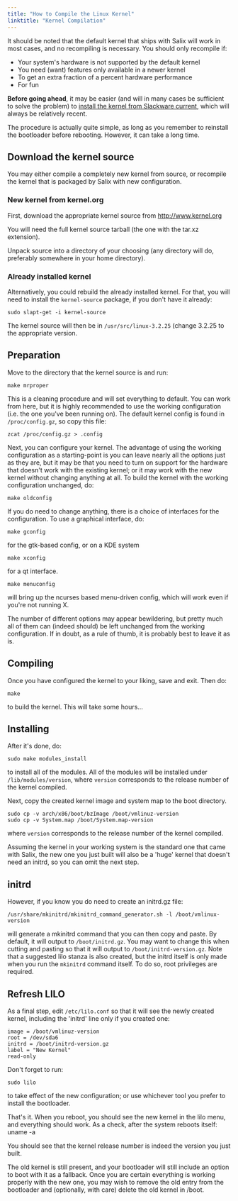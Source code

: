 ```yaml
---
title: "How to Compile the Linux Kernel"
linktitle: "Kernel Compilation"
---
```


It should be noted that the default kernel that ships with Salix will work in
most cases, and no recompiling is necessary. You should only recompile if:

* Your system's hardware is not supported by the default kernel
* You need (want) features only available in a newer kernel
* To get an extra fraction of a percent hardware performance
* For fun

**Before going ahead**, it may be easier (and will in many cases be sufficient
to solve the problem) to 
[install the kernel from Slackware current](/user/install-kernel-from-current),
which will always be relatively recent.

The procedure is actually quite simple, as long as you remember to reinstall
the bootloader before rebooting. However, it can take a long time.

## Download the kernel source

You may either compile a completely new kernel from source, or
recompile the kernel that is packaged by Salix with new configuration.

### New kernel from kernel.org

First, download the appropriate kernel source from http://www.kernel.org

You will need the full kernel source tarball (the one with the tar.xz
extension).

Unpack source into a directory of your choosing (any directory will do,
preferably somewhere in your home directory).

### Already installed kernel

Alternatively, you could rebuild the already installed kernel. For that,
you will need to install the `kernel-source` package, if you don't have
it already:

```
sudo slapt-get -i kernel-source
```

The kernel source will then be in
`/usr/src/linux-3.2.25` (change 3.2.25 to the appropriate version.

## Preparation

Move to the directory that the kernel source is and run:
```
make mrproper
```

This is a cleaning procedure and will set everything to default. You can work
from here, but it is highly recommended to use the working configuration (i.e.
the one you've been running on). The default kernel config is found in
`/proc/config.gz`, so copy this file:
```
zcat /proc/config.gz > .config
```

Next, you can configure your kernel. The advantage of using the working
configuration as a starting-point is you can leave nearly all the options just
as they are, but it may be that you need to turn on support for the hardware
that doesn't work with the existing kernel; or it may work with the new kernel
without changing anything at all. To build the kernel with the working
configuration unchanged, do:

```
make oldconfig
```

If you do need to change anything, there is a choice of interfaces for the
configuration. To use a graphical interface, do:

```
make gconfig
```

for the gtk-based config, or on a KDE system

```
make xconfig
```

for a qt interface. 

```
make menuconfig
```

will bring up the ncurses based menu-driven config, which will work even if
you're not running X.

The number of different options may appear bewildering, but pretty much all of
them can (indeed should) be left unchanged from the working configuration. If
in doubt, as a rule of thumb, it is probably best to leave it as is.

## Compiling

Once you have configured the kernel to your liking, save and exit. Then do:
```
make
```
to build the kernel. This will take some hours... 

## Installing

After it's done, do:

```
sudo make modules_install
```

to install all of the modules. All of the modules will be installed under
`/lib/modules/version`, where `version` corresponds to the release number of the
kernel compiled.

Next, copy the created kernel image and system map to the boot directory. 
```
sudo cp -v arch/x86/boot/bzImage /boot/vmlinuz-version
sudo cp -v System.map /boot/System.map-version
```
where `version` corresponds to the release number of the kernel compiled.

Assuming the kernel in your working system is the standard one that came with
Salix, the new one you just built will also be a 'huge' kernel that doesn't
need an initrd, so you can omit the next step.

## initrd

However, if you know you do need to create an initrd.gz file: 
```
/usr/share/mkinitrd/mkinitrd_command_generator.sh -l /boot/vmlinux-version
```

will generate a mkinitrd command that you can then copy and paste. By default,
it will output to `/boot/initrd.gz`. You may want to change this when cutting and
pasting so that it will output to `/boot/initrd-version.gz`. Note that a
suggested lilo stanza is also created, but the initrd itself is only made when
you run the `mkinitrd` command itself. To do so, root privileges are required.

## Refresh LILO

As a final step, edit `/etc/lilo.conf` so that it will see the newly created
kernel, including the 'initrd' line only if you created one:

```
image = /boot/vmlinuz-version
root = /dev/sda6
initrd = /boot/initrd-version.gz
label = "New Kernel"
read-only
```

Don't forget to run:
```
sudo lilo
```

to take effect of the new configuration; or use whichever tool you prefer to
install the bootloader.

That's it. When you reboot, you should see the new kernel in the lilo menu, and everything should work. As a check, after the system reboots itself:
 uname -a

You should see that the kernel release number is indeed the version you just built.

The old kernel is still present, and your bootloader will still include an option to boot with it as a fallback. Once you are certain everything is working properly with the new one, you may wish to remove the old entry from the bootloader and (optionally, with care) delete the old kernel in /boot.

